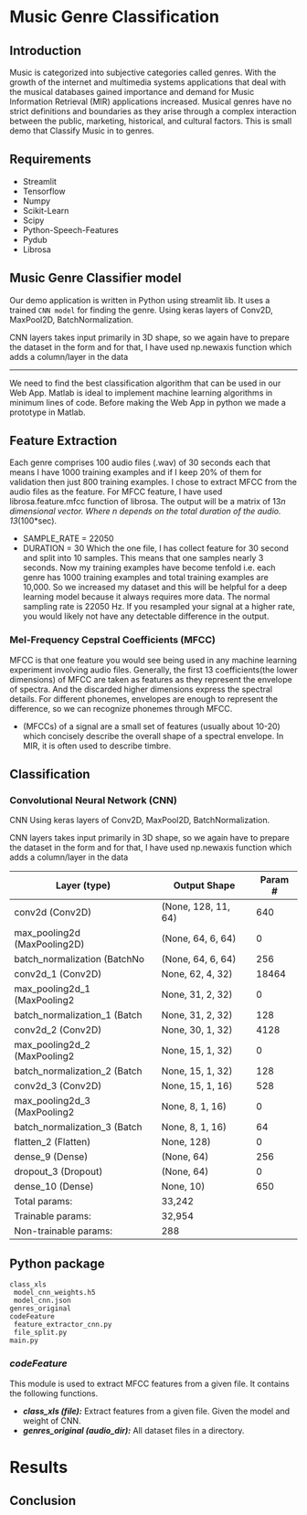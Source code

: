 # Music Genre Classification
Introduction
------------

Music is categorized into subjective categories called genres. With the growth of the internet and multimedia systems applications that deal with the musical databases gained importance and demand for Music Information Retrieval (MIR) applications increased. Musical genres have no strict definitions and boundaries as they arise through a complex interaction between the public, marketing, historical, and cultural factors. This is small demo that Classify Music in to genres. 

Requirements
------------

* Streamlit
* Tensorflow
* Numpy 
* Scikit-Learn 
* Scipy 
* Python-Speech-Features 
* Pydub 
* Librosa 


## Music Genre Classifier model
Our demo application is written in Python using streamlit lib. It uses a trained `CNN model` for finding the genre. 
Using keras layers of Conv2D, MaxPool2D, BatchNormalization.

CNN layers takes input primarily in 3D shape, so we again have to prepare the dataset in the form and for that, I have used np.newaxis function which adds a column/layer in the data

-----------

We need to find the best classification algorithm that can be used in our Web App. Matlab is ideal to implement machine learning algorithms in minimum lines of code. Before making the Web App in python we made a prototype in Matlab. 

## Feature Extraction                                            
Each genre comprises 100 audio files (.wav) of 30 seconds each that means I have 1000 training examples and if I keep 20% of them for validation then just 800 training examples.
I chose to extract MFCC from the audio files as the feature. For MFCC feature, I have used librosa.feature.mfcc function of librosa. The output will be a matrix of 13*n dimensional vector. Where n depends on the total duration of the audio. 13*(100*sec).
* SAMPLE_RATE = 22050
* DURATION = 30
Which the one file, I has collect feature for 30 second and split into 10 samples. This means that one samples nearly 3 seconds. Now my training examples have become tenfold i.e. each genre has 1000 training examples and total training examples are 10,000. So we increased my dataset and this will be helpful for a deep learning model because it always requires more data.
The normal sampling rate is 22050 Hz. If you resampled your signal at a higher rate, you would likely not have any detectable difference in the output.

### Mel-Frequency Cepstral Coefficients (MFCC)
MFCC is that one feature you would see being used in any machine learning experiment involving audio files.
Generally, the first 13 coefficients(the lower dimensions) of MFCC are taken as features as they represent the envelope of spectra. And the discarded higher dimensions express the spectral details. For different phonemes, envelopes are enough to represent the difference, so we can recognize phonemes through MFCC. 
* (MFCCs) of a signal are a small set of features (usually about 10-20) which concisely describe the overall shape of a spectral envelope. In MIR, it is often used to describe timbre.
  
## Classification
### Convolutional Neural Network (CNN)
CNN
Using keras layers of Conv2D, MaxPool2D, BatchNormalization.

CNN layers takes input primarily in 3D shape, so we again have to prepare the dataset in the form and for that, I have used np.newaxis function which adds a column/layer in the data

|Layer (type)                 | Output Shape            | Param #|
| --------                    | --------                | -------|
|conv2d (Conv2D)              | (None, 128, 11, 64)     | 640    |
|max_pooling2d (MaxPooling2D) |(None, 64, 6, 64)        | 0      |
|batch_normalization (BatchNo |(None, 64, 6, 64)        | 256    |
|conv2d_1 (Conv2D)            |None, 62, 4, 32)         | 18464  |
|max_pooling2d_1 (MaxPooling2 |None, 31, 2, 32)         | 0      |
|batch_normalization_1 (Batch |None, 31, 2, 32)         | 128    |
|conv2d_2 (Conv2D)            |None, 30, 1, 32)         | 4128   |
|max_pooling2d_2 (MaxPooling2 |None, 15, 1, 32)         | 0      |
|batch_normalization_2 (Batch |None, 15, 1, 32)         | 128    |
|conv2d_3 (Conv2D)            |None, 15, 1, 16)         | 528    |
|max_pooling2d_3 (MaxPooling2 |None, 8, 1, 16)          | 0      |
|batch_normalization_3 (Batch |None, 8, 1, 16)          | 64     |
|flatten_2 (Flatten)          |None, 128)               | 0      |
|dense_9 (Dense)              |(None, 64)               | 256    |
|dropout_3 (Dropout)          |(None, 64)               | 0      |
|dense_10 (Dense)             |None, 10)                | 650    |
|Total params: |33,242|
|Trainable params: |32,954|
|Non-trainable params: |288|


Python package 
--------------------

```
class_xls
 model_cnn_weights.h5
 model_cnn.json
genres_original
codeFeature
 feature_extractor_cnn.py
 file_split.py
main.py
```

### *codeFeature* 
This module is used to extract MFCC features from a given file. It contains the following functions.
* ***class_xls (file):*** 
Extract features from a given file. Given the model and weight of CNN.
* ***genres_original (audio_dir):*** 
All dataset files in a directory. 

Results
=======


## Conclusion

